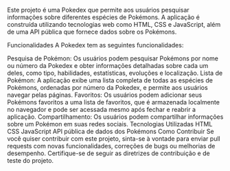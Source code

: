 Este projeto é uma Pokedex que permite aos usuários pesquisar informações sobre diferentes espécies de Pokémons. A aplicação é construída utilizando tecnologias web como HTML, CSS e JavaScript, além de uma API pública que fornece dados sobre os Pokémons.

Funcionalidades
A Pokedex tem as seguintes funcionalidades:

Pesquisa de Pokémon: Os usuários podem pesquisar Pokémons por nome ou número da Pokedex e obter informações detalhadas sobre cada um deles, como tipo, habilidades, estatísticas, evoluções e localização.
Lista de Pokémon: A aplicação exibe uma lista completa de todas as espécies de Pokémons, ordenadas por número da Pokedex, e permite aos usuários navegar pelas páginas.
Favoritos: Os usuários podem adicionar seus Pokémons favoritos a uma lista de favoritos, que é armazenada localmente no navegador e pode ser acessada mesmo após fechar e reabrir a aplicação.
Compartilhamento: Os usuários podem compartilhar informações sobre um Pokémon em suas redes sociais.
Tecnologias Utilizadas
HTML
CSS
JavaScript
API pública de dados dos Pokémons
Como Contribuir
Se você quiser contribuir com este projeto, sinta-se à vontade para enviar pull requests com novas funcionalidades, correções de bugs ou melhorias de desempenho. Certifique-se de seguir as diretrizes de contribuição e de teste do projeto.
